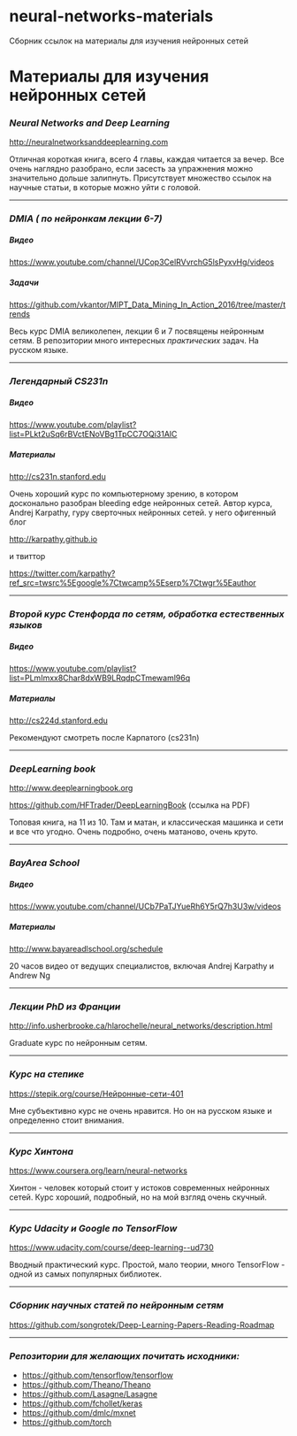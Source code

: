 # neural-networks-materials
Сборник ссылок на материалы для изучения нейронных сетей


# Материалы для изучения нейронных сетей

### *Neural Networks and Deep Learning*

http://neuralnetworksanddeeplearning.com

Отличная короткая книга, всего 4 главы, каждая читается за вечер.
Все очень наглядно разобрано, если засесть за упражнения можно значительно дольше залипнуть.
Присутствует множество ссылок на научные статьи, в которые можно уйти с головой.

<hr />

### *DMIA ( по нейронкам лекции 6-7)*

##### Видео

https://www.youtube.com/channel/UCop3CelRVvrchG5lsPyxvHg/videos

##### Задачи

https://github.com/vkantor/MIPT_Data_Mining_In_Action_2016/tree/master/trends

Весь курс DMIA великолепен, лекции 6 и 7 посвящены нейронным сетям.
В репозитории много интересных _практических_ задач.
На русском языке.

<hr />

### *Легендарный CS231n*

##### Видео

https://www.youtube.com/playlist?list=PLkt2uSq6rBVctENoVBg1TpCC7OQi31AlC

##### Материалы

http://cs231n.stanford.edu

Очень хороший курс по компьютерному зрению, в котором досконально разобран bleeding edge нейронных сетей.
Автор курса, Andrej Karpathy, гуру сверточных нейронных сетей. 
у него офигенный блог

http://karpathy.github.io

и твиттор

https://twitter.com/karpathy?ref_src=twsrc%5Egoogle%7Ctwcamp%5Eserp%7Ctwgr%5Eauthor

<hr />

### *Второй курс Стенфорда по сетям, обработка естественных языков*

##### Видео

https://www.youtube.com/playlist?list=PLmImxx8Char8dxWB9LRqdpCTmewaml96q

##### Материалы

http://cs224d.stanford.edu

Рекомендуют смотреть после Карпатого (cs231n)

<hr />

### *DeepLearning book*

http://www.deeplearningbook.org

https://github.com/HFTrader/DeepLearningBook (ссылка на PDF)

Топовая книга, на 11 из 10. Там и матан, и классическая машинка и сети и все что угодно.
Очень подробно, очень матаново, очень круто.

<hr />

### *BayArea School*

##### Видео

https://www.youtube.com/channel/UCb7PaTJYueRh6Y5rQ7h3U3w/videos

##### Материалы

http://www.bayareadlschool.org/schedule

20 часов видео от ведущих специалистов, включая Andrej Karpathy и Andrew Ng

<hr />

### *Лекции PhD из Франции*

http://info.usherbrooke.ca/hlarochelle/neural_networks/description.html

Graduate курс по нейронным сетям.

<hr />

### *Курс на степике*

https://stepik.org/course/Нейронные-сети-401

Мне субъективно курс не очень нравится.
Но он на русском языке и определенно стоит внимания.

<hr />

### *Курс Хинтона*

https://www.coursera.org/learn/neural-networks

Хинтон - человек который стоит у истоков современных нейронных сетей. Курс хороший, подробный, но на мой взгляд очень скучный.

<hr />

### *Курс Udacity и Google по TensorFlow*

https://www.udacity.com/course/deep-learning--ud730

Вводный практический курс. Простой, мало теории, много TensorFlow - одной из самых популярных библиотек.

<hr />

### *Сборник научных статей по нейронным сетям*

https://github.com/songrotek/Deep-Learning-Papers-Reading-Roadmap

<hr />

### *Репозитории для желающих почитать исходники:*

- https://github.com/tensorflow/tensorflow
- https://github.com/Theano/Theano
- https://github.com/Lasagne/Lasagne
- https://github.com/fchollet/keras
- https://github.com/dmlc/mxnet
- https://github.com/torch
